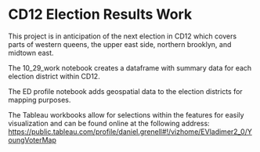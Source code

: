 # CD12 Election Results Work

This project is in anticipation of the next election in CD12 which covers parts of western queens, the upper east side, northern brooklyn, and midtown east.

The 10_29_work notebook creates a dataframe with summary data for each election district within CD12.

The ED profile notebook adds geospatial data to the election districts for mapping purposes.

The Tableau workbooks allow for selections within the features for easily visualization and can be found online at the following address: https://public.tableau.com/profile/daniel.grenell#!/vizhome/EVladimer2_0/YoungVoterMap
